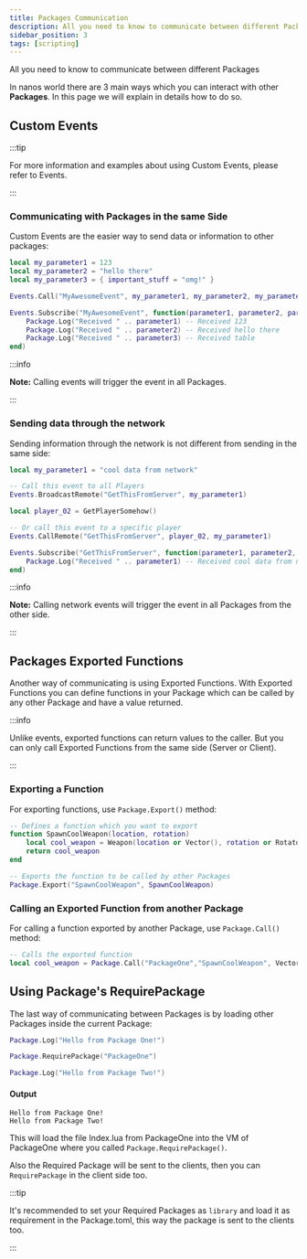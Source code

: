 ```yaml
---
title: Packages Communication
description: All you need to know to communicate between different Packages
sidebar_position: 3
tags: [scripting]
---
```



All you need to know to communicate between different Packages

In nanos world there are 3 main ways which you can interact with other **Packages**. In this page we will explain in details how to do so.

## Custom Events

:::tip

For more information and examples about using Custom Events, please refer to Events.

:::

### Communicating with Packages in the same Side

Custom Events are the easier way to send data or information to other packages:

```lua title="PackageOne/Server/Index.lua"
local my_parameter1 = 123
local my_parameter2 = "hello there"
local my_parameter3 = { important_stuff = "omg!" }

Events.Call("MyAwesomeEvent", my_parameter1, my_parameter2, my_parameter3)
```

```lua title="PackageTwo/Server/Index.lua"
Events.Subscribe("MyAwesomeEvent", function(parameter1, parameter2, parameter3)
    Package.Log("Received " .. parameter1) -- Received 123
    Package.Log("Received " .. parameter2) -- Received hello there
    Package.Log("Received " .. parameter3) -- Received table
end)
```

:::info

**Note:** Calling events will trigger the event in all Packages.

:::

### Sending data through the network

Sending information through the network is not different from sending in the same side:

```lua title="Server/Index.lua"
local my_parameter1 = "cool data from network"

-- Call this event to all Players
Events.BroadcastRemote("GetThisFromServer", my_parameter1)

local player_02 = GetPlayerSomehow()

-- Or call this event to a specific player
Events.CallRemote("GetThisFromServer", player_02, my_parameter1)
```

```lua title="Client/Index.lua"
Events.Subscribe("GetThisFromServer", function(parameter1, parameter2, parameter3)
    Package.Log("Received " .. parameter1) -- Received cool data from network
end)
```

:::info

**Note:** Calling network events will trigger the event in all Packages from the other side.

:::

## Packages Exported Functions

Another way of communicating is using Exported Functions. With Exported Functions you can define functions in your Package which can be called by any other Package and have a value returned.

:::info

Unlike events, exported functions can return values to the caller. But you can only call Exported Functions from the same side \(Server or Client\).

:::

### Exporting a Function

For exporting functions, use `Package.Export()` method:

```lua title="PackageOne/Server/Index.lua"
-- Defines a function which you want to export
function SpawnCoolWeapon(location, rotation)
    local cool_weapon = Weapon(location or Vector(), rotation or Rotator(), ...)
    return cool_weapon
end

-- Exports the function to be called by other Packages 
Package.Export("SpawnCoolWeapon", SpawnCoolWeapon)
```

### Calling an Exported Function from another Package

For calling a function exported by another Package, use `Package.Call()` method:

```lua title="PackageTwo/Server/Index.lua"
-- Calls the exported function
local cool_weapon = Package.Call("PackageOne","SpawnCoolWeapon", Vector(), Rotator())
```

## Using Package's RequirePackage

The last way of communicating between Packages is by loading other Packages inside the current Package:

```lua title="PackageOne/Server/Index.lua"
Package.Log("Hello from Package One!")
```

```lua title="PackageTwo/Server/Index.lua"
Package.RequirePackage("PackageOne")

Package.Log("Hello from Package Two!")
```

#### Output

```text
Hello from Package One!
Hello from Package Two!
```

This will load the file Index.lua from PackageOne into the VM of PackageOne where you called `Package.RequirePackage()`.

Also the Required Package will be sent to the clients, then you can `RequirePackage` in the client side too.

:::tip

It's recommended to set your Required Packages as `library` and load it as requirement in the Package.toml, this way the package is sent to the clients too.

:::